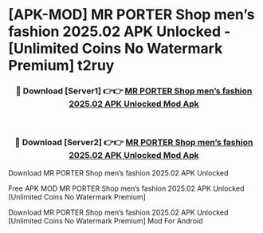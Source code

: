 # [APK-MOD] MR PORTER  Shop men’s fashion 2025.02 APK Unlocked - [Unlimited Coins No Watermark Premium] t2ruy



<div align="center">
<h3>🔴 Download [Server1] 👉👉 <a href="https://momento.my/?title=MR_PORTER__Shop_men’s_fashion_2025.02_APK_Unlocked">MR PORTER  Shop men’s fashion 2025.02 APK Unlocked Mod Apk</a></h3><br>

<h3>🔴 Download [Server2] 👉👉 <a href="https://momento.my/?title=MR_PORTER__Shop_men’s_fashion_2025.02_APK_Unlocked">MR PORTER  Shop men’s fashion 2025.02 APK Unlocked Mod Apk</a></h3>
</div>



Download MR PORTER  Shop men’s fashion 2025.02 APK Unlocked 

Free APK MOD MR PORTER  Shop men’s fashion 2025.02 APK Unlocked [Unlimited Coins No Watermark Premium]

Download MR PORTER  Shop men’s fashion 2025.02 APK Unlocked [Unlimited Coins No Watermark Premium] Mod For Android
